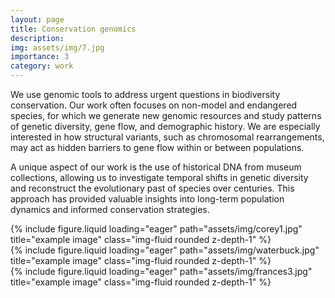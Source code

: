 ```yaml
---
layout: page
title: Conservation genomics
description: 
img: assets/img/7.jpg
importance: 3
category: work
---
```


We use genomic tools to address urgent questions in biodiversity conservation. Our work often focuses on non-model and endangered species, for which we generate new genomic resources and study patterns of genetic diversity, gene flow, and demographic history. We are especially interested in how structural variants, such as chromosomal rearrangements, may act as hidden barriers to gene flow within or between populations.

A unique aspect of our work is the use of historical DNA from museum collections, allowing us to investigate temporal shifts in genetic diversity and reconstruct the evolutionary past of species over centuries. This approach has provided valuable insights into long-term population dynamics and informed conservation strategies.


<div class="row">
    <div class="col-sm mt-3 mt-md-0">
        {% include figure.liquid loading="eager" path="assets/img/corey1.jpg" title="example image" class="img-fluid rounded z-depth-1" %}
    </div>
    <div class="col-sm mt-3 mt-md-0">
        {% include figure.liquid loading="eager" path="assets/img/waterbuck.jpg" title="example image" class="img-fluid rounded z-depth-1" %}
    </div>
    <div class="col-sm mt-3 mt-md-0">
        {% include figure.liquid loading="eager" path="assets/img/frances3.jpg" title="example image" class="img-fluid rounded z-depth-1" %}
    </div>
</div>
